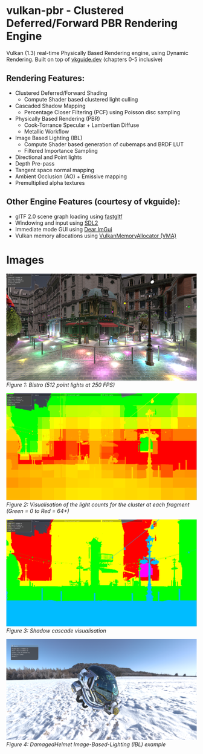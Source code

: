 # vulkan-pbr - Clustered Deferred/Forward PBR Rendering Engine

Vulkan (1.3) real-time Physically Based Rendering engine, using Dynamic Rendering. Built on top of [vkguide.dev](https://vkguide.dev) (chapters 0-5 inclusive)

## Rendering Features:
- Clustered Deferred/Forward Shading
  - Compute Shader based clustered light culling
- Cascaded Shadow Mapping
  - Percentage Closer Filtering (PCF) using Poisson disc sampling
- Physically Based Rendering (PBR)
  - Cook-Torrance Specular + Lambertian Diffuse
  - Metallic Workflow
- Image Based Lighting (IBL)
  - Compute Shader based generation of cubemaps and BRDF LUT
  - Filtered Importance Sampling
- Directional and Point lights
- Depth Pre-pass
- Tangent space normal mapping
- Ambient Occlusion (AO) + Emissive mapping
- Premultiplied alpha textures

## Other Engine Features (courtesy of vkguide):
- glTF 2.0 scene graph loading using [fastgltf](https://github.com/spnda/fastgltf)
- Windowing and input using [SDL2](https://github.com/libsdl-org/SDL/tree/SDL2)
- Immediate mode GUI using [Dear ImGui](https://github.com/ocornut/imgui)
- Vulkan memory allocations using [VulkanMemoryAllocator (VMA)](https://github.com/GPUOpen-LibrariesAndSDKs/VulkanMemoryAllocator)

# Images

![Bistro with 512 point lights](./readme-images/0.png)
*Figure 1: Bistro (512 point lights at 250 FPS)*

![Cluster light count visualisation](./readme-images/1.png)
*Figure 2: Visualisation of the light counts for the cluster at each fragment (Green = 0 to Red = 64+)*

![Directional shadow cascades visualisation](./readme-images/2.png)
*Figure 3: Shadow cascade visualisation*

![DamagedHelmet IBL](./readme-images/3.png)
*Figure 4: DamagedHelmet Image-Based-Lighting (IBL) example*